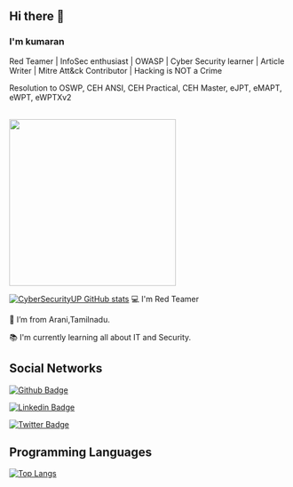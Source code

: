 ## Hi there 👋

<!--
**kumaran** is a ✨ _special_ ✨ repository because its `README.md` (this file) appears on your GitHub profile.

Here are some ideas to get you started:

- 🔭 I’m currently working on ...
- 🌱 I’m currently learning ...
- 👯 I’m looking to collaborate on ...
- 🤔 I’m looking for help with ...
- 💬 Ask me about ...
- 📫 How to reach me: ...
- 😄 Pronouns: ...
- ⚡ Fun fact: ...
-->

### I'm kumaran

Red Teamer | InfoSec enthusiast | OWASP | Cyber Security learner | Article Writer | Mitre Att&ck Contributor | Hacking is NOT a Crime 

Resolution to OSWP, CEH ANSI, CEH Practical, CEH Master, eJPT, eMAPT, eWPT, eWPTXv2

<br>

<img src="https://media.giphy.com/media/3oEjHWpiVIOGXT5l9m/giphy.gif" width="300">

</br>

[![CyberSecurityUP GitHub stats](https://github-readme-stats.vercel.app/api?username=kumaran88thiru&theme=dark)](https://github.com/kumaran88thiru/github-readme-stats)
:computer: I'm Red Teamer

:house_with_garden: I’m from Arani,Tamilnadu.

:books: I'm currently learning all about IT and Security.

## Social Networks

[![Github Badge](https://img.shields.io/badge/-Github-000?style=flat-square&logo=Github&logoColor=white&link=https://github.com/kumaran88thiru)](https://github.com/CyberSecurityUP)

[![Linkedin Badge](https://img.shields.io/badge/-LinkedIn-blue?style=flat-square&logo=Linkedin&logoColor=white&link=https://www.linkedin.com/in/kumaran88)](https://www.linkedin.com/in/kumaran88/)

[![Twitter Badge](https://img.shields.io/badge/Twitter-1DA1F2?style=for-the-badge&logo=twitter&logoColor=white&link=https://twitter.com/kumaran923)](https://twitter.com/kumaran923)

## Programming Languages

[![Top Langs](https://github-readme-stats.vercel.app/api/top-langs/?username=CyberSecurityUP&langs_count=8)](https://github.com/CyberSecurityUP/github-readme-stats)


